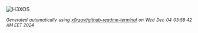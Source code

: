 <div align="justify">
<picture>
    <source media="(prefers-color-scheme: dark)" srcset="https://i.ibb.co/3FPzS2D/output-gif.gif">
    <source media="(prefers-color-scheme: light)" srcset="https://i.ibb.co/3FPzS2D/output-gif.gif">
    <img alt="H3XOS" src="https://i.ibb.co/3FPzS2D/output-gif.gif">
</picture>

<sub><i>Generated automatically using [x0rzavi/github-readme-terminal](https://github.com/x0rzavi/github-readme-terminal) on Wed Dec 04 03:58:42 AM EET 2024</i></sub>
</div>